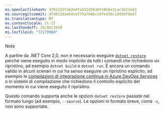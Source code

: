 ```yaml
---
ms.openlocfilehash: 47811d3fab2e4fa531d383dfe818e3cac5613eb3
ms.sourcegitcommit: dfd612ba454ce775a766bcc6fe93bc1d43dfda47
ms.translationtype: MT
ms.contentlocale: it-IT
ms.lasthandoff: 10/09/2019
ms.locfileid: "72179968"
---
```

> [!NOTE]
> A partire da .NET Core 2,0, non è necessario eseguire [`dotnet restore`](~/docs/core/tools/dotnet-restore.md) perché viene eseguito in modo implicito da tutti i comandi che richiedono un ripristino, ad esempio `dotnet build` e `dotnet run`. È ancora un comando valido in alcuni scenari in cui ha senso eseguire un ripristino esplicito, ad esempio le [compilazioni di integrazione continua in Azure DevOps Services](/azure/devops/build-release/apps/aspnet/build-aspnet-core) o in sistemi di compilazione che richiedono il controllo esplicito del momento in cui viene eseguito il ripristino.
>
> Questo comando supporta anche le opzioni `dotnet restore` passate nel formato lungo (ad esempio, `--source`). Le opzioni in formato breve, come `-s`, non sono supportate.
